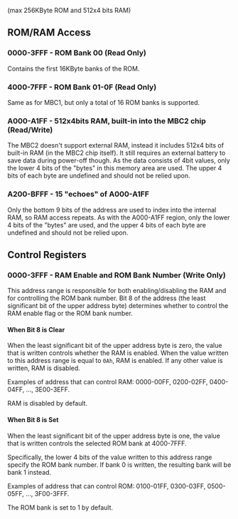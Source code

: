 (max 256KByte ROM and 512x4 bits RAM)

## ROM/RAM Access

### 0000-3FFF - ROM Bank 00 (Read Only)

Contains the first 16KByte banks of the ROM.

### 4000-7FFF - ROM Bank 01-0F (Read Only)

Same as for MBC1, but only a total of 16 ROM banks is supported.

### A000-A1FF - 512x4bits RAM, built-in into the MBC2 chip (Read/Write)

The MBC2 doesn't support external RAM, instead it includes 512x4 bits
of built-in RAM (in the MBC2 chip itself). It still requires an external
battery to save data during power-off though. As the data consists of
4bit values, only the lower 4 bits of the "bytes" in this memory area
are used. The upper 4 bits of each byte are undefined and should not be
relied upon.

### A200-BFFF - 15 "echoes" of A000-A1FF

Only the bottom 9 bits of the address are used to index into the internal
RAM, so RAM access repeats. As with the A000-A1FF region, only the lower
4 bits of the "bytes" are used, and the upper 4 bits of each byte are
undefined and should not be relied upon.

## Control Registers

### 0000-3FFF - RAM Enable and ROM Bank Number (Write Only)

This address range is responsible for both enabling/disabling the RAM
and for controlling the ROM bank number. Bit 8 of the address (the least
significant bit of the upper address byte) determines whether to control
the RAM enable flag or the ROM bank number.

#### When Bit 8 is Clear

When the least significant bit of the upper address byte is zero, the
value that is written controls whether the RAM is enabled. When the
value written to this address range is equal to `0Ah`, RAM is enabled.
If any other value is written, RAM is disabled.

Examples of address that can control RAM: 0000-00FF, 0200-02FF,
0400-04FF, ..., 3E00-3EFF.

RAM is disabled by default.

#### When Bit 8 is Set

When the least significant bit of the upper address byte is one, the
value that is written controls the selected ROM bank at 4000-7FFF.

Specifically, the lower 4 bits of the value written to this address
range specify the ROM bank number. If bank 0 is written, the resulting
bank will be bank 1 instead.

Examples of address that can control ROM: 0100-01FF, 0300-03FF,
0500-05FF, ..., 3F00-3FFF.

The ROM bank is set to 1 by default.
